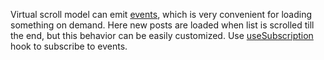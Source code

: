 Virtual scroll model can emit [events](https://af-utils.vercel.app/virtual/reference/virtual-core.virtualscrollevent.md),
which is very convenient for loading something on demand.
Here new posts are loaded when list is scrolled till the end, but this behavior can be easily customized.
Use [useSubscription](https://af-utils.vercel.app/virtual/reference/virtual-react.usesubscription.md) hook to subscribe to events.
